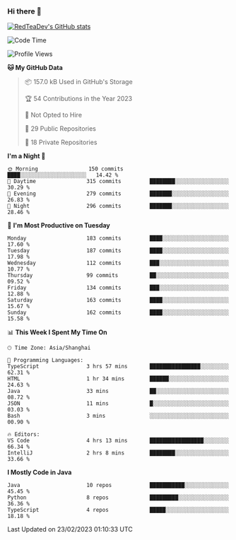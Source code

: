 ### Hi there 👋

<!--
**RedTeaDev/RedTeaDev** is a ✨ _special_ ✨ repository because its `README.md` (this file) appears on your GitHub profile.

Here are some ideas to get you started:

- 🔭 I’m currently working on ...
- 🌱 I’m currently learning ...
- 👯 I’m looking to collaborate on ...
- 🤔 I’m looking for help with ...
- 💬 Ask me about ...
- 📫 How to reach me: ...
- 😄 Pronouns: ...
- ⚡ Fun fact: ...
-->

<!--
[![wakatime](https://wakatime.com/badge/user/6b101ed0-04c0-4490-9283-eb61f2efff96.svg)](https://wakatime.com/@6b101ed0-04c0-4490-9283-eb61f2efff96)
!-->

[![RedTeaDev's GitHub stats](https://github-readme-stats.vercel.app/api?username=RedTeaDev)](https://github.com/anuraghazra/github-readme-stats)
<!--
[![willianrod's wakatime stats](https://github-readme-stats.vercel.app/api/wakatime?username=RedTeaDev)](https://github.com/anuraghazra/github-readme-stats)
!-->
<!--START_SECTION:waka-->
![Code Time](http://img.shields.io/badge/Code%20Time-1%2C199%20hrs%2020%20mins-blue)

![Profile Views](http://img.shields.io/badge/Profile%20Views-5-blue)

**🐱 My GitHub Data** 

> 📦 157.0 kB Used in GitHub's Storage 
 > 
> 🏆 54 Contributions in the Year 2023
 > 
> 🚫 Not Opted to Hire
 > 
> 📜 29 Public Repositories 
 > 
> 🔑 18 Private Repositories 
 > 
**I'm a Night 🦉** 

```text
🌞 Morning                150 commits         ████░░░░░░░░░░░░░░░░░░░░░   14.42 % 
🌆 Daytime                315 commits         ████████░░░░░░░░░░░░░░░░░   30.29 % 
🌃 Evening                279 commits         ███████░░░░░░░░░░░░░░░░░░   26.83 % 
🌙 Night                  296 commits         ███████░░░░░░░░░░░░░░░░░░   28.46 % 
```
📅 **I'm Most Productive on Tuesday** 

```text
Monday                   183 commits         ████░░░░░░░░░░░░░░░░░░░░░   17.60 % 
Tuesday                  187 commits         ████░░░░░░░░░░░░░░░░░░░░░   17.98 % 
Wednesday                112 commits         ███░░░░░░░░░░░░░░░░░░░░░░   10.77 % 
Thursday                 99 commits          ██░░░░░░░░░░░░░░░░░░░░░░░   09.52 % 
Friday                   134 commits         ███░░░░░░░░░░░░░░░░░░░░░░   12.88 % 
Saturday                 163 commits         ████░░░░░░░░░░░░░░░░░░░░░   15.67 % 
Sunday                   162 commits         ████░░░░░░░░░░░░░░░░░░░░░   15.58 % 
```


📊 **This Week I Spent My Time On** 

```text
🕑︎ Time Zone: Asia/Shanghai

💬 Programming Languages: 
TypeScript               3 hrs 57 mins       ████████████████░░░░░░░░░   62.31 % 
HTML                     1 hr 34 mins        ██████░░░░░░░░░░░░░░░░░░░   24.63 % 
Java                     33 mins             ██░░░░░░░░░░░░░░░░░░░░░░░   08.72 % 
JSON                     11 mins             █░░░░░░░░░░░░░░░░░░░░░░░░   03.03 % 
Bash                     3 mins              ░░░░░░░░░░░░░░░░░░░░░░░░░   00.90 % 

🔥 Editors: 
VS Code                  4 hrs 13 mins       █████████████████░░░░░░░░   66.34 % 
IntelliJ                 2 hrs 8 mins        ████████░░░░░░░░░░░░░░░░░   33.66 % 
```

**I Mostly Code in Java** 

```text
Java                     10 repos            ███████████░░░░░░░░░░░░░░   45.45 % 
Python                   8 repos             █████████░░░░░░░░░░░░░░░░   36.36 % 
TypeScript               4 repos             █████░░░░░░░░░░░░░░░░░░░░   18.18 % 
```




 Last Updated on 23/02/2023 01:10:33 UTC
<!--END_SECTION:waka-->


